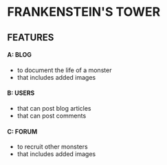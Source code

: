 # FRANKENSTEIN'S TOWER

## FEATURES
#### A: BLOG 
 - to document the life of a monster
 - that includes added images

#### B: USERS
 - that can post blog articles
 - that can post comments

#### C: FORUM 
 - to recruit other monsters
 - that includes added images